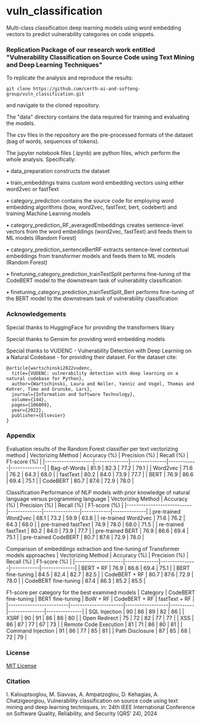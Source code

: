 # vuln_classification
Multi-class classification deep learning models using word embedding vectors to predict vulnerability categories on code snippets.

### Replication Package of our research work entitled "Vulnerability Classification on Source Code using Text Mining and Deep Learning Techniques"

To replicate the analysis and reproduce the results:
~~~
git clone https://github.com/certh-ai-and-softeng-group/vuln_classification.git
~~~
and navigate to the cloned repository.

The "data" directory contains the data required for training and evaluating the models.

The csv files in the repository are the pre-processed formats of the dataset (bag of words, sequences of tokens).

The jupyter notebook files (.ipynb) are python files, which perform the whole analysis. Specifically:


• data_preparation constructs the dataset

• train_embeddings trains custom word embedding vectors using either word2vec or fastText

• category_prediction contains the source code for employing word embedding algorithms (bow, word2vec, fastText, bert, codebert) and training Machine Learning models

• category_prediction_RF_averagedEmbeddings creates sentence-level vectors from the word embeddings (word2vec, fastText) and feeds them to ML models (Random Forest)

• category_prediction_sentenceBertRF extracts sentence-level contextual embeddings from transformer models and feeds them to ML models (Random Forest)

• finetuning_category_prediction_trainTestSplit performs fine-tuning of the CodeBERT model to the downstream task of vulnerability classification

• finetuning_category_prediction_trainTestSplit_Bert performs fine-tuning of the BERT model to the downstream task of vulnerability classification


### Acknowledgements

Special thanks to HuggingFace for providing the transformers libary

Special thanks to Gensim for providing word embedding models

Special thanks to VUDENC - Vulnerability Detection with Deep Learning on a Natural Codebase - for providing their dataset. For the dataset cite:

~~~
@article{wartschinski2022vudenc,
  title={VUDENC: vulnerability detection with deep learning on a natural codebase for Python},
  author={Wartschinski, Laura and Noller, Yannic and Vogel, Thomas and Kehrer, Timo and Grunske, Lars},
  journal={Information and Software Technology},
  volume={144},
  pages={106809},
  year={2022},
  publisher={Elsevier}
}
~~~


### Appendix

Evaluation results of the Random Forest classifier per text vectorizing method
| Vectorizing Method | Accuracy (%) | Precision (%) | Recall (%) | F1-score (%) |
|--------------------|--------------|---------------|------------|--------------|
| Bag-of-Words       | 81.9         | 82.3          | 77.2       | 79.1         |
| Word2vec           | 71.6         | 76.2          | 64.3       | 68.0         |
| fastText           | 80.2         | 84.0          | 73.9       | 77.7         |
| BERT               | 76.9         | 86.6          | 69.4       | 75.1         |
| CodeBERT           | 80.7         | 87.6          | 72.9       | 78.0         |


Classification Performance of NLP models with prior knowledge of natural language versus programming language
| Vectorizing Method        | Accuracy (%) | Precision (%) | Recall (%) | F1-score (%) |
|---------------------------|--------------|---------------|------------|--------------|
| pre-trained Word2vec      | 68.1         | 73.2          | 59.9       | 63.8         |
| re-trained Word2vec       | 71.6         | 76.2          | 64.3       | 68.0         |
| pre-trained fastText      | 74.9         | 78.0          | 68.0       | 71.5         |
| re-trained fastText       | 80.2         | 84.0          | 73.9       | 77.7         |
| pre-trained BERT          | 76.9         | 86.6          | 69.4       | 75.1         |
| pre-trained CodeBERT      | 80.7         | 87.6          | 72.9       | 78.0         |


Comparison of embeddings extraction and fine-tuning of Transformer models approaches
| Vectorizing Method | Accuracy (%) | Precision (%) | Recall (%) | F1-score (%) |
|--------------------|--------------|---------------|------------|--------------|
| BERT + RF          | 76.9         | 86.6          | 69.4       | 75.1         |
| BERT fine-tuning  | 84.5         | 82.4          | 82.7       | 82.5         |
| CodeBERT + RF      | 80.7         | 87.6          | 72.9       | 78.0         |
| CodeBERT fine-tuning | 87.4       | 86.3          | 85.2       | 85.5         |



F1-score per category for the best examined models
| Category                | CodeBERT fine-tuning | BERT fine-tuning | BoW + RF | CodeBERT + RF | fastText + RF |
|-------------------------|----------------------|------------------|----------|---------------|---------------|
| SQL Injection           | 90                   | 86               | 89       | 82            | 86            |
| XSRF                    | 90                   | 91               | 86       | 86            | 80            |
| Open Redirect           | 75                   | 72               | 82       | 77            | 77            |
| XSS                     | 86                   | 87               | 77       | 67            | 73            |
| Remote Code Execution   | 81                   | 71               | 86       | 80            | 81            |
| Command Injection       | 91                   | 86               | 77       | 85            | 81            |
| Path Disclosure         | 87                   | 85               | 68       | 72            | 79            |


### License

[MIT License](https://github.com/iliaskaloup/vuln_classification/blob/main/LICENSE)

### Citation

I. Kalouptsoglou, M. Siavvas, A. Ampatzoglou, D. Kehagias, A. Chatzigeorgiou, Vulnerability classification on source code using text mining and deep learning techniques, in: 24th IEEE International Conference on Software Quality, Reliability, and Security (QRS’ 24), 2024

